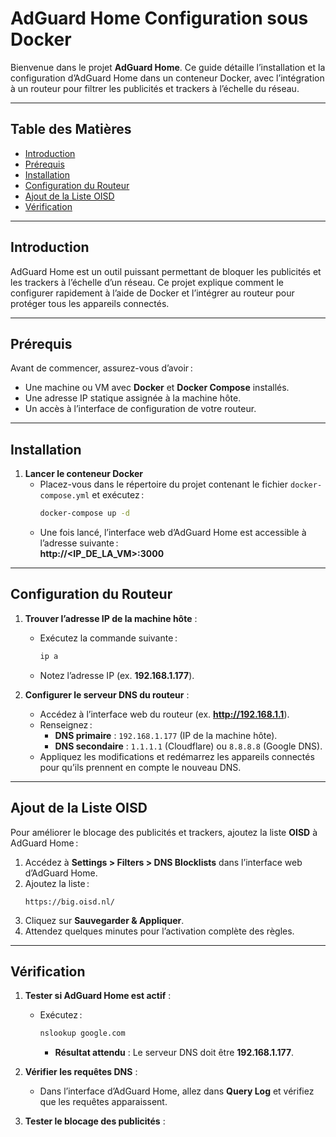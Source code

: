 
# **AdGuard Home Configuration sous Docker**

Bienvenue dans le projet **AdGuard Home**. Ce guide détaille l’installation et la configuration d’AdGuard Home dans un conteneur Docker, avec l’intégration à un routeur pour filtrer les publicités et trackers à l’échelle du réseau.

---

## **Table des Matières**

- [Introduction](#introduction)
- [Prérequis](#prérequis)
- [Installation](#installation)
- [Configuration du Routeur](#configuration-du-routeur)
- [Ajout de la Liste OISD](#ajout-de-la-liste-oisd)
- [Vérification](#vérification)

---

## **Introduction**

AdGuard Home est un outil puissant permettant de bloquer les publicités et les trackers à l’échelle d’un réseau. Ce projet explique comment le configurer rapidement à l’aide de Docker et l’intégrer au routeur pour protéger tous les appareils connectés.

---

## **Prérequis**

Avant de commencer, assurez-vous d’avoir :
- Une machine ou VM avec **Docker** et **Docker Compose** installés.
- Une adresse IP statique assignée à la machine hôte.
- Un accès à l’interface de configuration de votre routeur.

---

## **Installation**

1. **Lancer le conteneur Docker**
   - Placez-vous dans le répertoire du projet contenant le fichier `docker-compose.yml` et exécutez :
     ```bash
     docker-compose up -d
     ```
   - Une fois lancé, l’interface web d’AdGuard Home est accessible à l’adresse suivante :  
     **http://<IP_DE_LA_VM>:3000**

---

## **Configuration du Routeur**

1. **Trouver l’adresse IP de la machine hôte** :
   - Exécutez la commande suivante :
     ```bash
     ip a
     ```
   - Notez l’adresse IP (ex. **192.168.1.177**).

2. **Configurer le serveur DNS du routeur** :
   - Accédez à l’interface web du routeur (ex. **http://192.168.1.1**).
   - Renseignez :
     - **DNS primaire** : `192.168.1.177` (IP de la machine hôte).
     - **DNS secondaire** : `1.1.1.1` (Cloudflare) ou `8.8.8.8` (Google DNS).
   - Appliquez les modifications et redémarrez les appareils connectés pour qu’ils prennent en compte le nouveau DNS.

---

## **Ajout de la Liste OISD**

Pour améliorer le blocage des publicités et trackers, ajoutez la liste **OISD** à AdGuard Home :

1. Accédez à **Settings > Filters > DNS Blocklists** dans l’interface web d’AdGuard Home.
2. Ajoutez la liste :
   ```
   https://big.oisd.nl/
   ```
3. Cliquez sur **Sauvegarder & Appliquer**.
4. Attendez quelques minutes pour l’activation complète des règles.

---

## **Vérification**

1. **Tester si AdGuard Home est actif** :
   - Exécutez :
     ```cmd
     nslookup google.com
     ```
     - **Résultat attendu** : Le serveur DNS doit être **192.168.1.177**.

2. **Vérifier les requêtes DNS** :
   - Dans l’interface d’AdGuard Home, allez dans **Query Log** et vérifiez que les requêtes apparaissent.

3. **Tester le blocage des publicités** :

